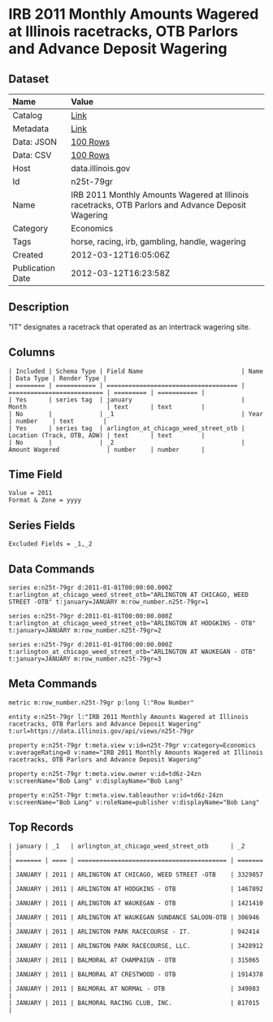# IRB 2011 Monthly Amounts Wagered at Illinois racetracks, OTB Parlors and Advance Deposit Wagering

## Dataset

| Name | Value |
| :--- | :---- |
| Catalog | [Link](https://catalog.data.gov/dataset/irb-2011-monthly-amounts-wagered-at-illinois-racetracks-otb-parlors-and-advance-deposit-wa-3daef) |
| Metadata | [Link](https://data.illinois.gov/api/views/n25t-79gr) |
| Data: JSON | [100 Rows](https://data.illinois.gov/api/views/n25t-79gr/rows.json?max_rows=100) |
| Data: CSV | [100 Rows](https://data.illinois.gov/api/views/n25t-79gr/rows.csv?max_rows=100) |
| Host | data.illinois.gov |
| Id | n25t-79gr |
| Name | IRB 2011 Monthly Amounts Wagered at Illinois racetracks, OTB Parlors and Advance Deposit Wagering |
| Category | Economics |
| Tags | horse, racing, irb, gambling, handle, wagering |
| Created | 2012-03-12T16:05:06Z |
| Publication Date | 2012-03-12T16:23:58Z |

## Description

"IT" designates a racetrack that operated as an intertrack wagering site.

## Columns

```ls
| Included | Schema Type | Field Name                           | Name                       | Data Type | Render Type |
| ======== | =========== | ==================================== | ========================== | ========= | =========== |
| Yes      | series tag  | january                              | Month                      | text      | text        |
| No       |             | _1                                   | Year                       | number    | text        |
| Yes      | series tag  | arlington_at_chicago_weed_street_otb | Location (Track, OTB, ADW) | text      | text        |
| No       |             | _2                                   | Amount Wagered             | number    | number      |
```

## Time Field

```ls
Value = 2011
Format & Zone = yyyy
```

## Series Fields

```ls
Excluded Fields = _1,_2
```

## Data Commands

```ls
series e:n25t-79gr d:2011-01-01T00:00:00.000Z t:arlington_at_chicago_weed_street_otb="ARLINGTON AT CHICAGO, WEED STREET -OTB" t:january=JANUARY m:row_number.n25t-79gr=1

series e:n25t-79gr d:2011-01-01T00:00:00.000Z t:arlington_at_chicago_weed_street_otb="ARLINGTON AT HODGKINS - OTB" t:january=JANUARY m:row_number.n25t-79gr=2

series e:n25t-79gr d:2011-01-01T00:00:00.000Z t:arlington_at_chicago_weed_street_otb="ARLINGTON AT WAUKEGAN - OTB" t:january=JANUARY m:row_number.n25t-79gr=3
```

## Meta Commands

```ls
metric m:row_number.n25t-79gr p:long l:"Row Number"

entity e:n25t-79gr l:"IRB 2011 Monthly Amounts Wagered at Illinois racetracks, OTB Parlors and Advance Deposit Wagering" t:url=https://data.illinois.gov/api/views/n25t-79gr

property e:n25t-79gr t:meta.view v:id=n25t-79gr v:category=Economics v:averageRating=0 v:name="IRB 2011 Monthly Amounts Wagered at Illinois racetracks, OTB Parlors and Advance Deposit Wagering"

property e:n25t-79gr t:meta.view.owner v:id=td6z-24zn v:screenName="Bob Lang" v:displayName="Bob Lang"

property e:n25t-79gr t:meta.view.tableauthor v:id=td6z-24zn v:screenName="Bob Lang" v:roleName=publisher v:displayName="Bob Lang"
```

## Top Records

```ls
| january | _1   | arlington_at_chicago_weed_street_otb      | _2      | 
| ======= | ==== | ========================================= | ======= | 
| JANUARY | 2011 | ARLINGTON AT CHICAGO, WEED STREET -OTB    | 3329857 | 
| JANUARY | 2011 | ARLINGTON AT HODGKINS - OTB               | 1467892 | 
| JANUARY | 2011 | ARLINGTON AT WAUKEGAN - OTB               | 1421410 | 
| JANUARY | 2011 | ARLINGTON AT WAUKEGAN SUNDANCE SALOON-OTB | 306946  | 
| JANUARY | 2011 | ARLINGTON PARK RACECOURSE - IT.           | 942414  | 
| JANUARY | 2011 | ARLINGTON PARK RACECOURSE, LLC.           | 3428912 | 
| JANUARY | 2011 | BALMORAL AT CHAMPAIGN - OTB               | 315065  | 
| JANUARY | 2011 | BALMORAL AT CRESTWOOD - OTB               | 1914378 | 
| JANUARY | 2011 | BALMORAL AT NORMAL - OTB                  | 349083  | 
| JANUARY | 2011 | BALMORAL RACING CLUB, INC.                | 817015  | 
```